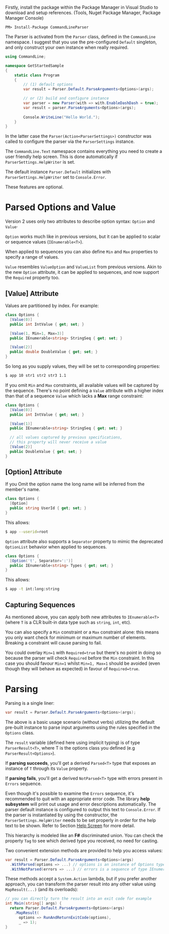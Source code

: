 Firstly, install the package within the Package Manager in Visual Studio to download and setup references. (Tools, Nuget Package Manager, Package Manager Console)

```
PM> Install-Package CommandLineParser
```

The Parser is activated from the `Parser` class, defined in the `CommandLine` namespace. I suggest that you use the pre-configured `Default` singleton, and only construct your own instance when really required.

```csharp
using CommandLine;

namespace GetStartedSample 
{
	static class Program
	{
		// (1) default options
		var result = Parser.Default.ParseArguments<Options>(args);

		// or (2) build and configure instance
		var parser = new Parser(with => with.EnableDashDash = true);
		var result = parser.ParseArguments<Options>(args);
		
		Console.WriteLine("Hello World.");
	}
}
```

In the latter case the `Parser(Action<ParserSettings>)` constructor was called to configure the parser via the `ParserSettings` instance.

The `CommandLine.Text` namespace contains everything you need to create a user friendly help screen. This is done automatically if `ParserSettings.HelpWriter` is set.

The default instance `Parser.Default` initializes with `ParserSettings.HelpWriter` set to `Console.Error`.

These features are optional.
 
# Parsed Options and Value
Version 2 uses only two attributes to describe option syntax: `Option` and `Value`·

`Option` works much like in previous versions, but it can be applied to scalar or sequence values (`IEnumerable<T>`).

When applied to sequences you can also define `Min` and `Max` properties to specify a range of values.

`Value` resembles `ValueOption` and `ValueList` from previous versions. Akin to the new `Option` attribute, it can be applied to sequences, and now support the `Required` property too.

## [Value] Attribute

Values are partitioned by index. For example:
```csharp
class Options {
  [Value(0)]
  public int IntValue { get; set; }

  [Value(1, Min=1, Max=3)]
  public IEnumerable<string> StringSeq { get; set; }

  [Value(2)]
  public double DoubleValue { get; set; }
}
```

So long as you supply values, they will be set to corresponding properties:
```bash
$ app 10 str1 str2 str3 1.1
```

If you omit `Min` and `Max` constraints, all available values will be captured by the sequence. There's no point defining a `Value` attribute with a higher index than that of a sequence `Value` which lacks a **Max** range constraint:
```csharp
class Options {
  [Value(0)]
  public int IntValue { get; set; }

  [Value(1)]
  public IEnumerable<string> StringSeq { get; set; }

  // all values captured by previous specifications,
  // this property will never receive a value
  [Value(2)]
  public DoubleValue { get; set; }
}
```

## [Option] Attribute

If you Omit the option name the long name will be inferred from the member's name.
```csharp
class Options {
  [Option]
  public string UserId { get; set; }
}
```
This allows:
```bash
$ app --userid=root
```

`Option` attribute also supports a `Separator` property to mimic the deprecated `OptionList` behavior when applied to sequences.
```csharp
class Options {
  [Option('t', Separator=':')]
  public IEnumerable<string> Types { get; set; }
}
```
This allows:
```bash
$ app -t int:long:string
```

## Capturing Sequences

As mentioned above, you can apply both new attributes to `IEnumerable<T>` (where `T` is a CLR built-in data type such as `string`, `int`, etc).

You can also specify a `Min` constraint or a `Max` constraint alone: this means you only want check for minimum or maximum number of elements. Breaking a constraint will cause parsing to fail.

You could overlay `Min=1` with `Required=true` but there's no point in doing so because the parser will check `Required` before the `Min` constraint. In this case you should favour `Min=1` whilst `Min=1, Max=1` should be avoided (even though they will behave as expected) in favour of `Required=true`. 

# Parsing

Parsing is a single liner:
```csharp
var result = Parser.Default.ParseArguments<Options>(args);
```

The above is a basic usage scenario (without verbs) utilizing the default pre-built instance to parse input arguments using the rules specified in the `Options` class.

The `result` variable (defined here using implicit typing) is of type `ParserResult<T>`, where T is the options class you defined (e.g `ParserResult<Options>`).

If **parsing succeeds**, you'll get a derived `Parsed<T>` type that exposes an instance of `T` through its `Value` property.

If **parsing fails**, you'll get a derived `NotParsed<T>` type with errors present in `Errors` sequence.

Even though it's possible to examine the `Errors` sequence, it's recommended to quit with an appropriate error code. The library **help subsystem** will print out usage and error descriptions automatically. The parser default instance is configured to output this text to `Console.Error`. If the parser is instantiated by using the constructor, the `ParserSettings.HelpWriter` needs to be set properly in order for the help text to be shown. Refer to Section [Help Screen](#help-screen) for more detail.

This hierarchy is modeled like an **F#** discriminated union. You can check the property `Tag` to see which derived type you received, no need for casting.

Two convenient extension methods are provided to help you access values:
```csharp
var result = Parser.Default.ParseArguments<Options>(args)
  .WithParsed(options => ...) // options is an instance of Options type
  .WithNotParsed(errors => ...) // errors is a sequence of type IEnumerable<Error>
```

These methods accept a `System.Action` lambda, but if you prefer another approach, you can transform the parser result into any other value using `MapResult(...)` (and its overloads):
```csharp
// you can directly turn the result into an exit code for example
int Main(string[] args) {
  return Parser.Default.ParseArguments<Options>(args)
    .MapResult(
      options => RunAndReturnExitCode(options),
      _ => 1);
}
```
